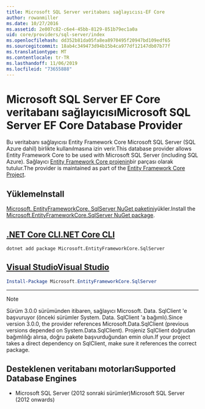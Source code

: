 ```yaml
---
title: Microsoft SQL Server veritabanı sağlayıcısı-EF Core
author: rowanmiller
ms.date: 10/27/2016
ms.assetid: 2e007c82-c6e4-45bb-8129-851b79ec1a0a
uid: core/providers/sql-server/index
ms.openlocfilehash: dd352b81da05fa8ea8970495f20947bd109edf65
ms.sourcegitcommit: 18ab4c349473d94b15b4ca977df12147db07b77f
ms.translationtype: MT
ms.contentlocale: tr-TR
ms.lasthandoff: 11/06/2019
ms.locfileid: "73655888"
---
```

# <a name="microsoft-sql-server-ef-core-database-provider"></a><span data-ttu-id="0d6c1-102">Microsoft SQL Server EF Core veritabanı sağlayıcısı</span><span class="sxs-lookup"><span data-stu-id="0d6c1-102">Microsoft SQL Server EF Core Database Provider</span></span>

<span data-ttu-id="0d6c1-103">Bu veritabanı sağlayıcısı Entity Framework Core Microsoft SQL Server (SQL Azure dahil) birlikte kullanılmasına izin verir.</span><span class="sxs-lookup"><span data-stu-id="0d6c1-103">This database provider allows Entity Framework Core to be used with Microsoft SQL Server (including SQL Azure).</span></span> <span data-ttu-id="0d6c1-104">Sağlayıcı [Entity Framework Core projenin](https://github.com/aspnet/EntityFrameworkCore)bir parçası olarak tutulur.</span><span class="sxs-lookup"><span data-stu-id="0d6c1-104">The provider is maintained as part of the [Entity Framework Core Project](https://github.com/aspnet/EntityFrameworkCore).</span></span>

## <a name="install"></a><span data-ttu-id="0d6c1-105">Yükleme</span><span class="sxs-lookup"><span data-stu-id="0d6c1-105">Install</span></span>

<span data-ttu-id="0d6c1-106">[Microsoft. EntityFrameworkCore. SqlServer NuGet paketini](https://www.nuget.org/packages/Microsoft.EntityFrameworkCore.SqlServer/)yükler.</span><span class="sxs-lookup"><span data-stu-id="0d6c1-106">Install the [Microsoft.EntityFrameworkCore.SqlServer NuGet package](https://www.nuget.org/packages/Microsoft.EntityFrameworkCore.SqlServer/).</span></span>

## <a name="net-core-clitabdotnet-core-cli"></a>[<span data-ttu-id="0d6c1-107">.NET Core CLI</span><span class="sxs-lookup"><span data-stu-id="0d6c1-107">.NET Core CLI</span></span>](#tab/dotnet-core-cli)

``` console
dotnet add package Microsoft.EntityFrameworkCore.SqlServer
```

## <a name="visual-studiotabvs"></a>[<span data-ttu-id="0d6c1-108">Visual Studio</span><span class="sxs-lookup"><span data-stu-id="0d6c1-108">Visual Studio</span></span>](#tab/vs)

``` powershell
Install-Package Microsoft.EntityFrameworkCore.SqlServer
```

***

> [!NOTE]
> <span data-ttu-id="0d6c1-109">Sürüm 3.0.0 sürümünden itibaren, sağlayıcı Microsoft. Data. SqlClient 'e başvuruyor (önceki sürümler System. Data. SqlClient 'a bağımlı).</span><span class="sxs-lookup"><span data-stu-id="0d6c1-109">Since version 3.0.0, the provider references Microsoft.Data.SqlClient (previous versions depended on System.Data.SqlClient).</span></span> <span data-ttu-id="0d6c1-110">Projeniz SqlClient doğrudan bağımlılığı alırsa, doğru pakete başvurduğundan emin olun.</span><span class="sxs-lookup"><span data-stu-id="0d6c1-110">If your project takes a direct dependency on SqlClient, make sure it references the correct package.</span></span>

## <a name="supported-database-engines"></a><span data-ttu-id="0d6c1-111">Desteklenen veritabanı motorları</span><span class="sxs-lookup"><span data-stu-id="0d6c1-111">Supported Database Engines</span></span>

* <span data-ttu-id="0d6c1-112">Microsoft SQL Server (2012 sonraki sürümler)</span><span class="sxs-lookup"><span data-stu-id="0d6c1-112">Microsoft SQL Server (2012 onwards)</span></span>
